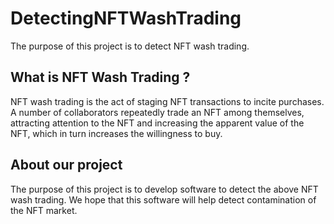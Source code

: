 # DetectingNFTWashTrading
The purpose of this project is to detect NFT wash trading.

## What is NFT Wash Trading ?
NFT wash trading is the act of staging NFT transactions to incite purchases. A number of collaborators repeatedly trade an NFT among themselves, attracting attention to the NFT and increasing the apparent value of the NFT, which in turn increases the willingness to buy.

## About our project
The purpose of this project is to develop software to detect the above NFT wash trading. We hope that this software will help detect contamination of the NFT market.